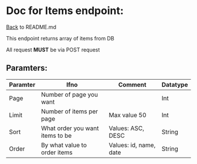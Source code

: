 # Doc for Items endpoint:

[Back](README.md) to README.md

This endpoint returns array of items from DB

All request <b>MUST</b> be via POST request

## Paramters:

| Paramter | Ifno | Comment | Datatype |
|---------|------|----------|-----------|
| Page     |Number of page you want | | Int|
| Limit | Number of items per page | Max value 50 | Int |
|Sort | What order you want items to be |Values: ASC, DESC| String |
|Order| By what value to order items |Values: id, name, date| String |
